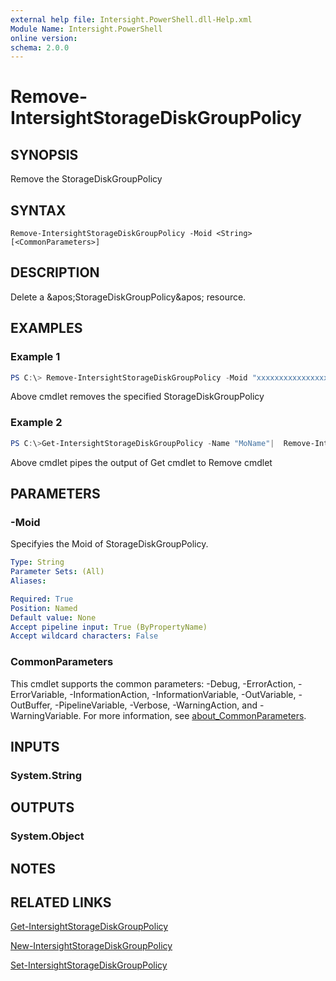 ```yaml
---
external help file: Intersight.PowerShell.dll-Help.xml
Module Name: Intersight.PowerShell
online version:
schema: 2.0.0
---
```


# Remove-IntersightStorageDiskGroupPolicy

## SYNOPSIS
Remove the StorageDiskGroupPolicy

## SYNTAX

```
Remove-IntersightStorageDiskGroupPolicy -Moid <String> [<CommonParameters>]
```

## DESCRIPTION
Delete a &amp;apos;StorageDiskGroupPolicy&amp;apos; resource.

## EXAMPLES

### Example 1
```powershell
PS C:\> Remove-IntersightStorageDiskGroupPolicy -Moid "xxxxxxxxxxxxxxxxxxxxxxxxxxx"
```
Above cmdlet removes the specified StorageDiskGroupPolicy 

### Example 2
```powershell
PS C:\>Get-IntersightStorageDiskGroupPolicy -Name "MoName"|  Remove-IntersightStorageDiskGroupPolicy
```
Above cmdlet pipes the output of Get cmdlet to Remove cmdlet

## PARAMETERS

### -Moid
Specifyies the Moid of StorageDiskGroupPolicy.

```yaml
Type: String
Parameter Sets: (All)
Aliases:

Required: True
Position: Named
Default value: None
Accept pipeline input: True (ByPropertyName)
Accept wildcard characters: False
```

### CommonParameters
This cmdlet supports the common parameters: -Debug, -ErrorAction, -ErrorVariable, -InformationAction, -InformationVariable, -OutVariable, -OutBuffer, -PipelineVariable, -Verbose, -WarningAction, and -WarningVariable. For more information, see [about_CommonParameters](http://go.microsoft.com/fwlink/?LinkID=113216).

## INPUTS

### System.String

## OUTPUTS

### System.Object
## NOTES

## RELATED LINKS

[Get-IntersightStorageDiskGroupPolicy](./Get-IntersightStorageDiskGroupPolicy.md)

[New-IntersightStorageDiskGroupPolicy](./New-IntersightStorageDiskGroupPolicy.md)

[Set-IntersightStorageDiskGroupPolicy](./Set-IntersightStorageDiskGroupPolicy.md)

